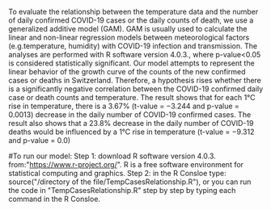 To evaluate the relationship between the temperature data and the number of daily confirmed COVID-19 cases or the daily counts of death, we use a generalized additive model (GAM). GAM is usually used to calculate the linear and non-linear regression models between meteorological factors (e.g.temperature, humidity) with COVID-19 infection and transmission.
The analyses are performed with R software version 4.0.3., where p-value<0.05 is considered statistically significant. 
Our model attempts to represent the linear behavior of the growth curve of the counts of the new confirmed cases or deaths in Switzerland. Therefore, a hypothesis rises whether there is a significantly negative correlation between the COVID-19 confirmed daily case or death counts and temperature. 
The result shows that for each 1°C rise in temperature, there is a 3.67% (t-value = −3.244 and p-value = 0.0013) decrease in the daily number of COVID-19 confirmed cases. The result also shows that a 23.8% decrease in the daily number of COVID-19 deaths would be influenced by a 1°C rise in temperature (t-value = −9.312 and p-value = 0.0)

#To run our model: 
Step 1: download R software version 4.0.3. from:"https://www.r-project.org/". R is a free software environment for statistical computing and graphics.
Step 2: in the R Consloe type: source("/directory of the file/TempCasesRelationship.R"), or 
you can run the code in "TempCasesRelationship.R" step by step by typing each command in the  R Consloe.


